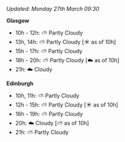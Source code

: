 *Updated: Monday 27th March 09:30*

**Glasgow**

* 10h - 12h: :partly_sunny: Partly Cloudy
* 13h, 14h: :partly_sunny: Partly Cloudy [:sunny: as of 10h]
* 15h - 17h: :partly_sunny: Partly Cloudy
* 18h - 20h: :partly_sunny: Partly Cloudy [:cloud: as of 10h]
* 21h: :cloud: Cloudy

**Edinburgh**

* 10h, 11h: :partly_sunny: Partly Cloudy
* 12h - 15h: :partly_sunny: Partly Cloudy [:sunny: as of 10h]
* 16h - 19h: :partly_sunny: Partly Cloudy
* 20h: :cloud: Cloudy [:partly_sunny: as of 10h]
* 21h: :partly_sunny: Partly Cloudy
